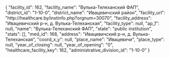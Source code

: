 {
    "facility_id": 162,
    "facility_name": "Вулька-Телеханский ФАП",
    "district_id": "1-10-0",
    "district_name": "Ивацевичский район",
    "facility_url": "http:\/\/healthcare.by\/instinfo.php?orgnum=30070",
    "facility_address": "Ивацевичский р-н, д. Вулька-Телеханская",
    "facility_type": null,
    "ap_1": null,
    "name": "Вулька-Телеханский ФАП",
    "state": "public institution",
    "stats": [],
    "med_id": 168,
    "address": "Ивацевичский р-н, д. Вулька-Телеханская",
    "coord_x_y": null,
    "place_name": "Ивацевичи",
    "place_type": null,
    "year_of_closing": null,
    "year_of_opening": "0",
    "healthcare_facility_key": 162,
    "administrative_division_id": "1-10-0"
}